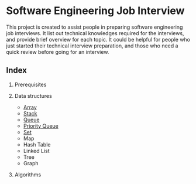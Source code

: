 # Software Engineering Job Interview

This project is created to assist people in preparing software engineering job interviews. It list out technical knowledges required for the interviews, and provide brief overview for each topic. It could be helpful for people who just started their technical interview preparation, and those who need a quick review before going for an interview. 

## Index

1. Prerequisites

2. Data structures
   - [Array](https://github.com/jimmyshuyulee/software-engineering-job-interview/blob/master/data_structure/array.md)
   - [Stack](https://github.com/jimmyshuyulee/software-engineering-job-interview/blob/master/data_structure/stack.md)
   - [Queue](https://github.com/jimmyshuyulee/software-engineering-job-interview/blob/master/data_structure/queue.md)
   - [Priority Queue](https://github.com/jimmyshuyulee/software-engineering-job-interview/blob/master/data_structure/priority_queue.md)
   - [Set](https://github.com/jimmyshuyulee/software-engineering-job-interview/blob/master/data_structure/set.md)
   - Map
   - Hash Table
   - Linked List
   - Tree
   - Graph

3. Algorithms
